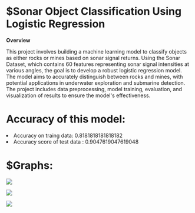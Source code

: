 # $Sonar Object Classification Using Logistic Regression
<b>Overview</b><br>

This project involves building a machine learning model to classify objects as either rocks or mines based on sonar signal returns. Using the Sonar Dataset, which contains 60 features representing sonar signal intensities at various angles, the goal is to develop a robust logistic regression model. The model aims to accurately distinguish between rocks and mines, with potential applications in underwater exploration and submarine detection. The project includes data preprocessing, model training, evaluation, and visualization of results to ensure the model's effectiveness.



# Accuracy of this model:
  <li>Accuracy on traing data: 0.8181818181818182</li>
  <li>Accuracy score of test data :  0.9047619047619048</li>

# $Graphs:

<img src = "https://github.com/Sutanu1234/ML_model_examples/assets/123285380/b51ba889-b436-408d-86a9-7e8262581b42" /><br>

<img src = "https://github.com/Sutanu1234/ML_model_examples/assets/123285380/02068a43-8ba5-4b8b-bb05-13f01228bdc8" /><br>

<img src = "https://github.com/Sutanu1234/ML_model_examples/assets/123285380/5d2eb5cf-f354-4bb7-bdab-97fb07b53d3a" />
